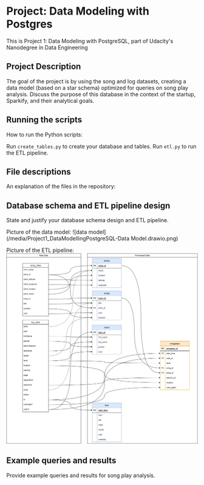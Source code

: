 # Project: Data Modeling with Postgres
This is Project 1: Data Modeling with PostgreSQL, part of Udacity's Nanodegree in Data Engineering 

## Project Description
The goal of the project is by using the song and log datasets, creating a data model (based on a star schema) optimized for queries on song play analysis. 
Discuss the purpose of this database in the context of the startup, Sparkify, and their analytical goals.

## Running the scripts
How to run the Python scripts:

Run `create_tables.py` to create your database and tables.
Run `etl.py` to run the ETL pipeline.

## File descriptions
An explanation of the files in the repository:

## Database schema and ETL pipeline design
State and justify your database schema design and ETL pipeline.

Picture of the data model:
![data model](/media/Project1_DataModellingPostgreSQL-Data Model.drawio.png)

Picture of the ETL pipeline:
![ETL Pipeline](/media/Project1_DataModellingPostgreSQL-ETL.drawio.png)

## Example queries and results
Provide example queries and results for song play analysis.